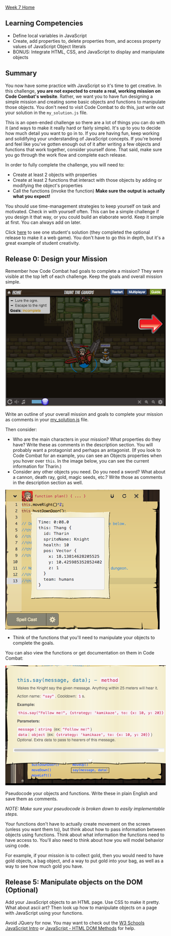 [Week 7 Home](../)


## Learning Competencies
- Define local variables in JavaScript
- Create, add properties to, delete properties from, and access property values of JavaScript Object literals
- BONUS: Integrate HTML, CSS, and JavaScript to display and manipulate objects

## Summary
You now have some practice with JavaScript so it's time to get creative. In this challenge, **you are not expected to create a real, working mission on Code Combat's website**. Rather, we want you to have fun designing a simple mission and creating some basic objects and functions to manipulate those objects. You don't need to visit Code Combat to do this, just write out your solution in the `my_solution.js` file.

This is an open-ended challenge so there are a lot of things you can do with it (and ways to make it really hard or fairly simple). It's up to you to decide how much detail you want to go in to. If you are having fun, keep working and solidifying your understanding of JavaScript concepts. If you're bored and feel like you've gotten enough out of it after writing a few objects and functions that work together, consider yourself done. That said, make sure you go through the work flow and complete each release.

In order to fully complete the challenge, you will need to:
- Create at least 2 objects with properties
- Create at least 2 functions that interact with those objects by adding or modifying the object's properties
- Call the functions (invoke the function) **Make sure the output is actually what you expect!**

You should use time-management strategies to keep yourself on task and motivated. Check in with yourself often. This can be a simple challenge if you design it that way, or you could build an elaborate world. Keep it simple at first. You can always add on later.

Click [here](http://kiopelani.github.io/Projects/orpheus_game.html) to see one student's solution (they completed the optional release to make it a web game). You don't have to go this in depth, but it's a great example of student creativity.

## Release 0: Design your Mission

Remember how Code Combat had goals to complete a mission? They were visible at the top left of each challenge. Keep the goals and overall mission simple.

![Mission goals](../imgs/cc-mission.png)

Write an outline of your overall mission and goals to complete your mission as comments in your [my_solution.js](my_solution.js) file.

Then consider:
- Who are the main characters in your mission? What properties do they have? Write these as comments in the description section.
  You will probably want a protagonist and perhaps an antagonist. (If you look to Code Combat for an example, you can see an Objects properties when you hover over `this`. In the image below, you can see the current information for Tharin.)
- Consider any other objects you need. Do you need a sword? What about a cannon, death ray, gold, magic seeds, etc.? Write those as comments in the description section as well.

![objects](../imgs/cc-objects.png)

- Think of the functions that you'll need to manipulate your objects to complete the goals.

You can also view the functions or get documentation on them in Code Combat:

![functions](../imgs/cc-functions.png)

Pseudocode your objects and functions. Write these in plain English and save them as comments.

*NOTE: Make sure your pseudocode is broken down to easily implementable steps.*


Your functions don't have to actually create movement on the screen (unless you want them to), but think about how to pass information between objects using functions. Think about what information the functions need to have access to. You'll also need to think about how you will model behavior using code.

For example, if your mission is to collect gold, then you would need to have gold objects, a bag object, and a way to put gold into your bag, as well as a way to see how much gold you have.

## Release 5: Manipulate objects on the DOM (Optional)
Add your JavaScript objects to an HTML page. Use CSS to make it pretty. What about ascii art? Then look up how to manipulate objects on a page with JavaScript using your functions.

Avoid JQuery for now. You may want to check out the [W3 Schools JavaScript Intro](http://www.w3schools.com/js/js_intro.asp) or [JavaScript - HTML DOM Methods](http://www.w3schools.com/js/js_htmldom_methods.asp) for help.
